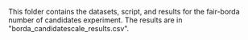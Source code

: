 This folder contains the datasets, script, and results for the fair-borda number of candidates experiment. 
The results are in "borda_candidatescale_results.csv".
